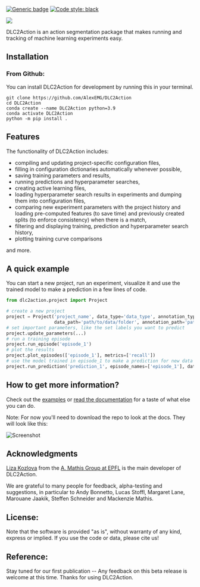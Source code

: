 [![Generic badge](https://img.shields.io/badge/Contributions-Welcome-brightgreen.svg)](CONTRIBUTING.md)
<a href="https://github.com/psf/black"><img alt="Code style: black" src="https://img.shields.io/badge/code%20style-black-000000.svg"></a>

![](logos/title.png)

DLC2Action is an action segmentation package that makes running and tracking of machine learning experiments easy.

## Installation

###

### From Github:

You can install DLC2Action for development by running this in your terminal.
```
git clone https://github.com/AlexEMG/DLC2Action
cd DLC2Action
conda create --name DLC2Action python=3.9
conda activate DLC2Action
python -m pip install .
```

## Features

The functionality of DLC2Action includes:
 - compiling and updating project-specific configuration files,
 - filling in configuration dictionaries automatically whenever possible,
 - saving training parameters and results,
 - running predictions and hyperparameter searches,
 - creating active learning files,
 - loading hyperparameter search results in experiments and dumping them into configuration files,
 - comparing new experiment parameters with the project history and loading pre-computed features (to save time) and previously
   created splits (to enforce consistency) when there is a match,
 - filtering and displaying training, prediction and hyperparameter search history,
 - plotting training curve comparisons

and more.

## A quick example

You can start a new project, run an experiment, visualize it and use the trained model to make a prediction
in a few lines of code.
```python
from dlc2action.project import Project

# create a new project
project = Project('project_name', data_type='data_type', annotation_type='annotation_type',
                  data_path='path/to/data/folder', annotation_path='path/to/annotation/folder')
# set important parameters, like the set labels you want to predict
project.update_parameters(...)
# run a training episode
project.run_episode('episode_1')
# plot the results
project.plot_episodes(['episode_1'], metrics=['recall'])
# use the model trained in episode_1 to make a prediction for new data
project.run_prediction('prediction_1', episode_names=['episode_1'], data_path='path/to/new_data/folder')
```

## How to get more information?

Check out the [examples](/examples) or [read the documentation](html_docs/index.html) for a taste of what else you can do.

Note: For now you'll need to download the repo to look at the docs. They will look like this:

![Screenshot](examples/docs_image.png?raw=true "Screenshot of DLC2Action docs.")


## Acknowledgments

[Liza Kozlova](https://github.com/elkoz) from the [A. Mathis Group at EPFL](https://www.mathislab.org/) is the main developer of DLC2Action.

We are grateful to many people for feedback, alpha-testing and suggestions, in particular to Andy Bonnetto, Lucas Stoffl, Margaret Lane, Marouane Jaakik, Steffen Schneider and Mackenzie Mathis.

## License:

Note that the software is provided "as is", without warranty of any kind, express or implied. If you use the code or data, please cite us!

## Reference:

Stay tuned for our first publication -- Any feedback on this beta release is welcome at this time. Thanks for using DLC2Action.
